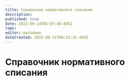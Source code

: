 ```yaml
---
title: Справочник нормативного списания
description: 
published: true
date: 2022-09-14T05:07:40.695Z
tags: 
editor: markdown
dateCreated: 2022-08-31T08:52:15.459Z
---
```


# Справочник нормативного списания

